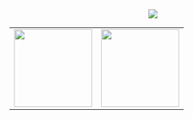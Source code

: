 <div align="center">
<div>
    <a href="https://blog.sunguoqi.com/">
      <img src="https://readme-typing-svg.demolab.com?font=Fira+Code&pause=1000&width=435&lines=console.log(%22Hello%2C%20World%22);NICE TO MEET YOU !&center=true&size=27" />
    </a>
</div>
<table>
  <tr>
    <td><img height="137px" src="https://github-readme-stats-git-masterrstaa-rickstaa.vercel.app/api?username=chenxin777&hide_title=true&hide_border=true&show_icons=true&include_all_commits=true&line_height=21text_color=000&icon_color=000&bg_color=0,ea6161,ffc64d,fffc4d,52fa5a&theme=graywhite" /></td>
    <td><img height="137px" src="https://github-readme-stats-git-masterrstaa-rickstaa.vercel.app/api/top-langs/?username=chenxin777&hide_title=true&hide_border=true&layout=compact&langs_count=6&text_color=000&icon_color=fff&bg_color=0,52fa5a,4dfcff,c64dff&theme=graywhite" /><br></td>
  </tr>
</table>

</div>


